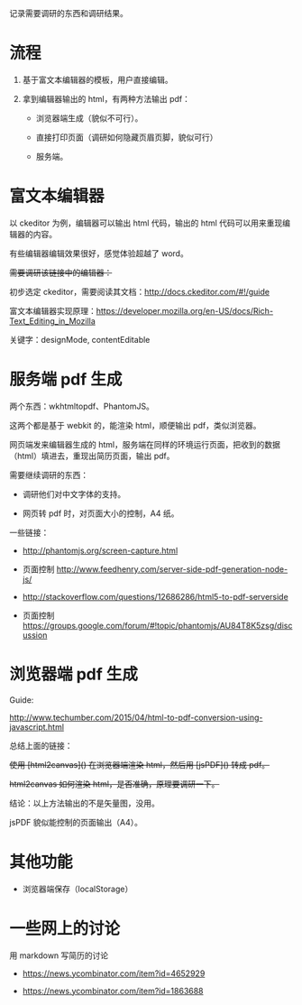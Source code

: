 记录需要调研的东西和调研结果。

流程
====

1.  基于富文本编辑器的模板，用户直接编辑。

2.  拿到编辑器输出的 html，有两种方法输出 pdf：

    -   浏览器端生成（貌似不可行）。

    -   直接打印页面（调研如何隐藏页眉页脚，貌似可行）

    -   服务端。

富文本编辑器
============

以 ckeditor 为例，编辑器可以输出 html 代码，输出的 html
代码可以用来重现编辑器的内容。

有些编辑器编辑效果很好，感觉体验超越了 word。

<s>
需要调研该链接中的编辑器：<https://github.com/iDoRecall/comparisons/blob/master/JavaScript-WYSIWYG-editors.md>
</s>

初步选定 ckeditor，需要阅读其文档：<http://docs.ckeditor.com/#!/guide>

富文本编辑器实现原理：<https://developer.mozilla.org/en-US/docs/Rich-Text_Editing_in_Mozilla>

关键字：designMode, contentEditable

服务端 pdf 生成
===============

两个东西：wkhtmltopdf、PhantomJS。

这两个都是基于 webkit 的，能渲染 html，顺便输出 pdf，类似浏览器。

网页端发来编辑器生成的
html，服务端在同样的环境运行页面，把收到的数据（html）填进去，重现出简历页面，输出
pdf。

需要继续调研的东西：

-   调研他们对中文字体的支持。

-   网页转 pdf 时，对页面大小的控制，A4 纸。

一些链接：

-   <http://phantomjs.org/screen-capture.html>

-   页面控制 <http://www.feedhenry.com/server-side-pdf-generation-node-js/>

-   <http://stackoverflow.com/questions/12686286/html5-to-pdf-serverside>

-   页面控制
    <https://groups.google.com/forum/#!topic/phantomjs/AU84T8K5zsg/discussion>

浏览器端 pdf 生成
=================

Guide:

<http://www.techumber.com/2015/04/html-to-pdf-conversion-using-javascript.html>

总结上面的链接：

<s>
使用 [html2canvas](<http://html2canvas.hertzen.com/>) 在浏览器端渲染
html，然后用 [jsPDF](<http://html2canvas.hertzen.com/>) 转成 pdf。

html2canvas 如何渲染 html，是否准确，原理要调研一下。
</s>

结论：以上方法输出的不是矢量图，没用。

jsPDF 貌似能控制的页面输出（A4）。

其他功能
========

-   浏览器端保存（localStorage）

一些网上的讨论
==============

用 markdown 写简历的讨论

-   <https://news.ycombinator.com/item?id=4652929>

-   <https://news.ycombinator.com/item?id=1863688>
